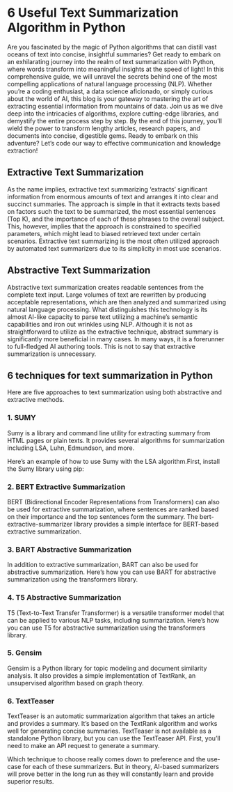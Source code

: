 # 6 Useful Text Summarization Algorithm in Python
Are you fascinated by the magic of Python algorithms that can distill vast oceans of text into concise, insightful summaries?  Get ready to embark on an exhilarating journey into the realm of text summarization with Python, where words transform into meaningful insights at the speed of light!  In this comprehensive guide, we will unravel the secrets behind one of the most compelling applications of natural language processing (NLP). Whether you’re a coding enthusiast, a data science aficionado, or simply curious about the world of AI, this blog is your gateway to mastering the art of extracting essential information from mountains of data. Join us as we dive deep into the intricacies of algorithms, explore cutting-edge libraries, and demystify the entire process step by step. By the end of this journey, you’ll wield the power to transform lengthy articles, research papers, and documents into concise, digestible gems. Ready to embark on this adventure? Let’s code our way to effective communication and knowledge extraction!

## Extractive Text Summarization
As the name implies, extractive text summarizing ‘extracts’ significant information from enormous amounts of text and arranges it into clear and succinct summaries. The approach is simple in that it extracts texts based on factors such the text to be summarized, the most essential sentences (Top K), and the importance of each of these phrases to the overall subject. This, however, implies that the approach is constrained to specified parameters, which might lead to biased retrieved text under certain scenarios.
Extractive text summarizing is the most often utilized approach by automated text summarizers due to its simplicity in most use scenarios.

## Abstractive Text Summarization
Abstractive text summarization creates readable sentences from the complete text input. Large volumes of text are rewritten by producing acceptable representations, which are then analyzed and summarized using natural language processing. What distinguishes this technology is its almost AI-like capacity to parse text utilizing a machine’s semantic capabilities and iron out wrinkles using NLP.
Although it is not as straightforward to utilize as the extractive technique, abstract summary is significantly more beneficial in many cases. In many ways, it is a forerunner to full-fledged AI authoring tools. This is not to say that extractive summarization is unnecessary.

## 6 techniques for text summarization in Python
Here are five approaches to text summarization using both abstractive and extractive methods.

### 1. SUMY
Sumy is a library and command line utility for extracting summary from HTML pages or plain texts. It provides several algorithms for summarization including LSA, Luhn, Edmundson, and more.

Here’s an example of how to use Sumy with the LSA algorithm.First, install the Sumy library using pip:

### 2. BERT Extractive Summarization
BERT (Bidirectional Encoder Representations from Transformers) can also be used for extractive summarization, where sentences are ranked based on their importance and the top sentences form the summary. The bert-extractive-summarizer library provides a simple interface for BERT-based extractive summarization.

### 3. BART Abstractive Summarization
In addition to extractive summarization, BART can also be used for abstractive summarization. Here’s how you can use BART for abstractive summarization using the transformers library.

### 4. T5 Abstractive Summarization
T5 (Text-to-Text Transfer Transformer) is a versatile transformer model that can be applied to various NLP tasks, including summarization. Here’s how you can use T5 for abstractive summarization using the transformers library.

### 5. Gensim
Gensim is a Python library for topic modeling and document similarity analysis. It also provides a simple implementation of TextRank, an unsupervised algorithm based on graph theory.

### 6. TextTeaser
TextTeaser is an automatic summarization algorithm that takes an article and provides a summary. It’s based on the TextRank algorithm and works well for generating concise summaries. TextTeaser is not available as a standalone Python library, but you can use the TextTeaser API. First, you’ll need to make an API request to generate a summary.

Which technique to choose really comes down to preference and the use-case for each of these summarizers. But in theory, AI-based summarizers will prove better in the long run as they will constantly learn and provide superior results.
